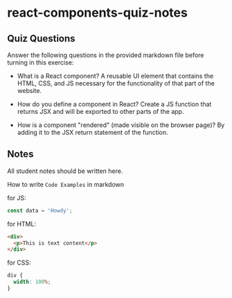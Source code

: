 # react-components-quiz-notes

## Quiz Questions

Answer the following questions in the provided markdown file before turning in this exercise:

- What is a React component?
  A reusable UI element that contains the HTML, CSS, and JS necessary for the functionality of that part of the website.

- How do you define a component in React?
  Create a JS function that returns JSX and will be exported to other parts of the app.

- How is a component "rendered" (made visible on the browser page)?
  By adding it to the JSX return statement of the function.

## Notes

All student notes should be written here.

How to write `Code Examples` in markdown

for JS:

```javascript
const data = 'Howdy';
```

for HTML:

```html
<div>
  <p>This is text content</p>
</div>
```

for CSS:

```css
div {
  width: 100%;
}
```
